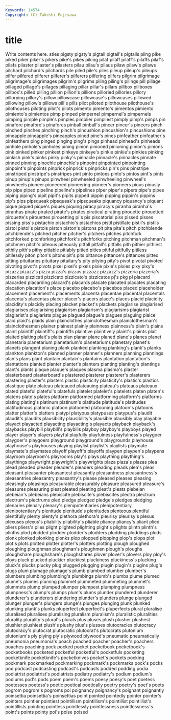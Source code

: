 ```yaml
---
Keywords: 14574 
Copyright: (C) Takeshi Fujisawa
---
```


# title

Write contents here.
sties pigsty pigsty's
pigtail pigtail's pigtails piing pike piked piker piker's pikers pike's
pikes piking pilaf pilaff pilaff's pilaffs pilaf's pilafs pilaster pilaster's
pilasters pilau pilau's pilaus pilaw pilaw's pilaws pilchard pilchard's pilchards
pile piled pile's piles pileup pileup's pileups pilfer pilfered pilferer
pilferer's pilferers pilfering pilfers pilgrim pilgrimage pilgrimage's pilgrimages pilgrim's pilgrims
piling piling's pilings pill pillage pillaged pillage's pillages pillaging pillar
pillar's pillars pillbox pillboxes pillbox's pilled pilling pillion pillion's pillions
pilloried pillories pillory pillorying pillory's pillow pillowcase pillowcase's pillowcases pillowed
pillowing pillow's pillows pill's pills pilot piloted pilothouse pilothouse's pilothouses
piloting pilot's pilots pimento pimento's pimentos pimiento pimiento's pimientos pimp
pimped pimpernel pimpernel's pimpernels pimping pimple pimple's pimples pimplier pimpliest
pimply pimp's pimps pin pinafore pinafore's pinafores pinball pinball's pincer
pincer's pincers pinch pinched pinches pinching pinch's pincushion pincushion's pincushions
pine pineapple pineapple's pineapples pined pine's pines pinfeather pinfeather's pinfeathers
ping pinged pinging ping's pings pinhead pinhead's pinheads pinhole pinhole's
pinholes pining pinion pinioned pinioning pinion's pinions pink pinked pinker
pinkest pinkeye pinkeye's pinkie pinkie's pinkies pinking pinkish pink's pinks
pinky pinky's pinnacle pinnacle's pinnacles pinnate pinned pinning pinochle pinochle's
pinpoint pinpointed pinpointing pinpoint's pinpoints pinprick pinprick's pinpricks pin's pins
pinstripe pinstriped pinstripe's pinstripes pint pinto pintoes pinto's pintos pint's
pints pinup pinup's pinups pinwheel pinwheeled pinwheeling pinwheel's pinwheels pioneer
pioneered pioneering pioneer's pioneers pious piously pip pipe piped pipeline
pipeline's pipelines piper piper's pipers pipe's pipes piping piping's pipit
pipit's pipits pipped pippin pipping pippin's pippins pip's pips pipsqueak
pipsqueak's pipsqueaks piquancy piquancy's piquant pique piqued pique's piques piquing
piracy piracy's piranha piranha's piranhas pirate pirated pirate's pirates piratical
pirating pirouette pirouetted pirouette's pirouettes pirouetting pi's pis piscatorial piss
pissed pisses pissing piss's pistachio pistachio's pistachios pistil pistillate pistil's
pistils pistol pistol's pistols piston piston's pistons pit pita pita's
pitch pitchblende pitchblende's pitched pitcher pitcher's pitchers pitches pitchfork pitchforked
pitchforking pitchfork's pitchforks pitching pitchman pitchman's pitchmen pitch's piteous piteously
pitfall pitfall's pitfalls pith pithier pithiest pithily pith's pithy pitiable
pitiably pitied pities pitiful pitifully pitiless pitilessly piton piton's pitons
pit's pits pittance pittance's pittances pitted pitting pituitaries pituitary pituitary's
pity pitying pity's pivot pivotal pivoted pivoting pivot's pivots pixel
pixel's pixels pixie pixie's pixies pixy pixy's pizazz pizazz's pizza
pizza's pizzas pizzazz pizzazz's pizzeria pizzeria's pizzerias pizzicati pizzicato pizzicato's
pizzicatos pj's pkg pl placard placarded placarding placard's placards placate
placated placates placating placation placation's place placebo placebo's placebos placed
placeholder placement placement's placements placenta placentae placental placentals placenta's placentas
placer placer's placers place's places placid placidity placidity's placidly placing
placket placket's plackets plagiarise plagiarised plagiarises plagiarising plagiarism plagiarism's plagiarisms
plagiarist plagiarist's plagiarists plague plagued plague's plagues plaguing plaice plaid
plaid's plaids plain plainclothes plainclothesman plainclothesman's plainclothesmen plainer plainest plainly
plainness plainness's plain's plains plaint plaintiff plaintiff's plaintiffs plaintive plaintively
plaint's plaints plait plaited plaiting plait's plaits plan planar plane
planed plane's planes planet planetaria planetarium planetarium's planetariums planetary planet's
planets plangent planing plank planked planking planking's plank's planks plankton
plankton's planned planner planner's planners planning plannings plan's plans plant
plantain plantain's plantains plantation plantation's plantations planted planter planter's planters
planting planting's plantings plant's plants plaque plaque's plaques plasma plasma's
plaster plasterboard plasterboard's plastered plasterer plasterer's plasterers plastering plaster's plasters
plastic plasticity plasticity's plastic's plastics plastique plate plateau plateaued plateauing
plateau's plateaus plateaux plated plateful plateful's platefuls platelet platelet's platelets
platen platen's platens plate's plates platform platformed platforming platform's platforms
plating plating's platinum platinum's platitude platitude's platitudes platitudinous platonic platoon
platooned platooning platoon's platoons platter platter's platters platypi platypus platypuses
platypus's plaudit plaudit's plaudits plausibility plausibility's plausible plausibly play playable
playact playacted playacting playacting's playacts playback playback's playbacks playbill playbill's
playbills playboy playboy's playboys played player player's players playful playfully
playfulness playfulness's playgoer playgoer's playgoers playground playground's playgrounds playhouse playhouse's
playhouses playing playlist playlist's playlists playmate playmate's playmates playoff playoff's
playoffs playpen playpen's playpens playroom playroom's playrooms play's plays plaything
plaything's playthings playwright playwright's playwrights plaza plaza's plazas plea plead
pleaded pleader pleader's pleaders pleading pleads plea's pleas pleasant pleasanter
pleasantest pleasantly pleasantness pleasantness's pleasantries pleasantry pleasantry's please pleased pleases
pleasing pleasingly pleasings pleasurable pleasurably pleasure pleasured pleasure's pleasures pleasuring
pleat pleated pleating pleat's pleats plebeian plebeian's plebeians plebiscite plebiscite's
plebiscites plectra plectrum plectrum's plectrums pled pledge pledged pledge's pledges
pledging plenaries plenary plenary's plenipotentiaries plenipotentiary plenipotentiary's plenitude plenitude's plenitudes
plenteous plentiful plentifully plenty plenty's plethora plethora's pleurisy pleurisy's plexus
plexuses plexus's pliability pliability's pliable pliancy pliancy's pliant plied pliers
pliers's plies plight plighted plighting plight's plights plinth plinth's plinths
plod plodded plodder plodder's plodders plodding ploddings plods plonk plonked
plonking plonks plop plopped plopping plop's plops plot plot's plots
plotted plotter plotter's plotters plotting plough ploughed ploughing ploughman ploughman's
ploughmen plough's ploughs ploughshare ploughshare's ploughshares plover plover's plovers ploy
ploy's ploys pluck plucked pluckier pluckiest pluckiness pluckiness's plucking pluck's
plucks plucky plug plugged plugging plugin plugin's plugins plug's plugs
plum plumage plumage's plumb plumbed plumber plumber's plumbers plumbing plumbing's
plumbings plumb's plumbs plume plumed plume's plumes pluming plummet plummeted
plummeting plummet's plummets plump plumped plumper plumpest plumping plumpness plumpness's
plump's plumps plum's plums plunder plundered plunderer plunderer's plunderers plundering
plunder's plunders plunge plunged plunger plunger's plungers plunge's plunges plunging
plunk plunked plunking plunk's plunks pluperfect pluperfect's pluperfects plural pluralise
pluralised pluralises pluralising pluralism pluralism's pluralistic pluralities plurality plurality's plural's
plurals plus pluses plush plusher plushest plushier plushiest plush's plushy
plus's plusses plutocracies plutocracy plutocracy's plutocrat plutocratic plutocrat's plutocrats plutonium
plutonium's ply plying ply's plywood plywood's pneumatic pneumatically pneumonia pneumonia's
poach poached poacher poacher's poachers poaches poaching pock pocked pocket
pocketbook pocketbook's pocketbooks pocketed pocketful pocketful's pocketfuls pocketing pocketknife pocketknife's
pocketknives pocket's pockets pocking pockmark pockmarked pockmarking pockmark's pockmarks pock's
pocks pod podcast podcasting podcast's podcasts podded podding podia podiatrist
podiatrist's podiatrists podiatry podiatry's podium podium's podiums pod's pods poem
poem's poems poesy poesy's poet poetess poetesses poetess's poetic poetical
poetically poetry poetry's poet's poets pogrom pogrom's pogroms poi poignancy
poignancy's poignant poignantly poinsettia poinsettia's poinsettias point pointed pointedly pointer
pointer's pointers pointier pointiest pointillism pointillism's pointillist pointillist's pointillists pointing
pointless pointlessly pointlessness pointlessness's point's points pointy poi's poise poised
